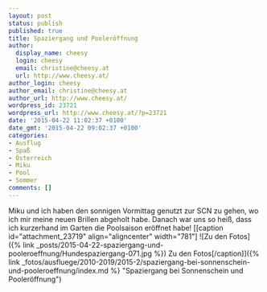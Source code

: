 ```yaml
---
layout: post
status: publish
published: true
title: Spaziergang und Pooleröffnung
author:
  display_name: cheesy
  login: cheesy
  email: christine@cheesy.at
  url: http://www.cheesy.at/
author_login: cheesy
author_email: christine@cheesy.at
author_url: http://www.cheesy.at/
wordpress_id: 23721
wordpress_url: http://www.cheesy.at/?p=23721
date: '2015-04-22 11:02:37 +0100'
date_gmt: '2015-04-22 09:02:37 +0100'
categories:
- Ausflug
- Spaß
- Österreich
- Miku
- Pool
- Sommer
comments: []
---
```

Miku und ich haben den sonnigen Vormittag genutzt zur SCN zu gehen, wo ich mir meine neuen Brillen abgeholt habe. Danach war uns so heiß, dass ich kurzerhand im Garten die Poolsaison eröffnet habe!
[[caption id="attachment\_23719" align="aligncenter" width="781"] ![Zu den Fotos]({% link _posts/2015-04-22-spaziergang-und-pooleroeffnung/Hundespaziergang-071.jpg %}) Zu den Fotos[/caption]]({% link _fotos/ausfluege/2010-2019/2015-2/spaziergang-bei-sonnenschein-und-pooleroeffnung/index.md %} "Spaziergang bei Sonnenschein und Pooleröffnung")
